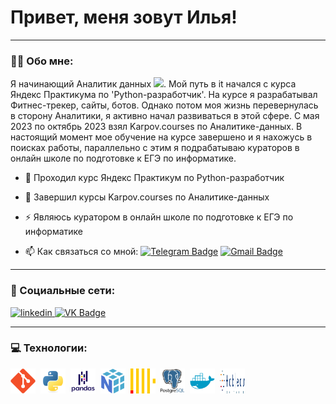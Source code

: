 # Привет, меня зовут Илья!

---

### :man_technologist: Обо мне:

Я начинающий Аналитик данных <img src="https://media.giphy.com/media/WUlplcMpOCEmTGBtBW/giphy.gif" width="30px">. Мой путь в it начался с курса Яндекс Практикума по 'Python-разработчик'. На курсе я разрабатывал Фитнес-трекер, сайты, ботов. Однако потом моя жизнь перевернулась в сторону Аналитики, я активно начал развиваться в этой сфере. С мая 2023 по октябрь 2023 взял Karpov.courses по Аналитике-данных. В настоящий момент мое обучение на курсе завершено и я нахожусь в поисках работы, параллельно с этим я подрабатываю кураторов в онлайн школе по подготовке к ЕГЭ по информатике.

- :telescope: Проходил курс Яндекс Практикум по Python-разработчик

- :seedling: Завершил курсы Karpov.courses по Аналитике-данных

- :zap: Являюсь куратором в онлайн школе по подготовке к ЕГЭ по информатике

- :mailbox: Как связаться со мной: [![Telegram Badge](https://img.shields.io/badge/-filimonovalexey-blue?style=flat&logo=Telegram&logoColor=white)](https://t.me/marbaswp) [![Gmail Badge](https://img.shields.io/badge/-Gmail-red?style=flat&logo=Gmail&logoColor=white)](mailto:ilya_stezhko@mail.ru)

---

### 🤝 Социальные сети:

  <div id="badges">
    <a href="https://www.linkedin.com/in/%D0%B8%D0%BB%D1%8C%D1%8F-%D1%81%D1%82%D0%B5%D0%B6%D0%BA%D0%BE-365773262/" target="_blank">
      <img src="https://cdn-icons-png.flaticon.com/512/2504/2504799.png" width="40" height="40" alt="linkedin" />
    </a>
    <a href="https://vk.com/ilya.stezhko" target="_blank">
      <img src="https://cdn-icons-png.flaticon.com/512/145/145813.png" width="40" height="40" alt="VK Badge"/>
    </a>
  </div>

---

### 💻 Технологии:

<div>
  <img src="https://github.com/devicons/devicon/blob/master/icons/git/git-original.svg" title="git" alt="git" width="40" height="40"/>&nbsp;
  <img src="https://github.com/devicons/devicon/blob/master/icons/python/python-original.svg" title="git" alt="git" width="40" height="40"/>&nbsp;
  <img src="https://github.com/devicons/devicon/blob/master/icons/pandas/pandas-original-wordmark.svg" title="git" alt="git" width="40" height="40"/>&nbsp;
  <img src="https://github.com/devicons/devicon/blob/master/icons/numpy/numpy-original.svg" title="git" alt="git" width="40" height="40"/>&nbsp;
  <img src="https://raw.githubusercontent.com/ClickHouse/clickhouse-presentations/master/images/logo.svg" title="Notion" alt="Notion" width="40" height="40"/>&nbsp;
  <img src="https://github.com/devicons/devicon/blob/master/icons/postgresql/postgresql-original-wordmark.svg" title="git" alt="git" width="40" height="40"/>&nbsp;
  <img src="https://github.com/devicons/devicon/blob/master/icons/docker/docker-plain.svg" title="git" alt="git" width="40" height="40"/>&nbsp;
  <img src="https://github.com/logo/Tableau/blob/master/images/logo.svg" title="DaVinci Resolve" alt="DaVinci Resolve" width="40" height="40"/>&nbsp;
</div>
